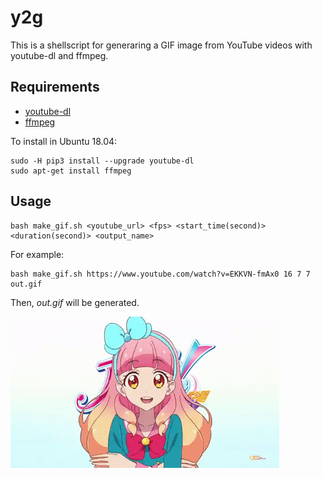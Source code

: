 # y2g

This is a shellscript for generaring a GIF image from YouTube videos with youtube-dl and ffmpeg.

## Requirements

- [youtube-dl](https://github.com/rg3/youtube-dl)
- [ffmpeg](https://www.ffmpeg.org/)

To install in Ubuntu 18.04:

    sudo -H pip3 install --upgrade youtube-dl
    sudo apt-get install ffmpeg

## Usage

    bash make_gif.sh <youtube_url> <fps> <start_time(second)> <duration(second)> <output_name>

For example:

    bash make_gif.sh https://www.youtube.com/watch?v=EKKVN-fmAx0 16 7 7 out.gif
    
Then, *out.gif* will be generated.

![out.gif](out.gif)
